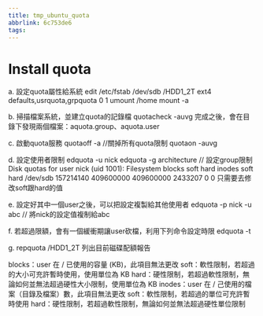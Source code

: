 ```yaml
---
title: tmp_ubuntu_quota
abbrlink: 6c753de6
tags:
---
```

Install quota
===
a. 設定quota屬性給系統
    edit /etc/fstab
    /dev/sdb     /HDD1_2T     ext4     defaults,usrquota,grpquota     0       1
    umount /home
    mount -a

b. 掃描檔案系統，並建立quota的記錄檔
    quotacheck -auvg
    完成之後，會在目錄下發現兩個檔案：aquota.group、aquota.user

c. 啟動quota服務
    quotaoff -a //關掉所有quota限制
    quotaon -auvg

d. 設定使用者限制
    edquota -u nick
    edquota -g architecture // 設定group限制
    Disk quotas for user nick (uid 1001):
    Filesystem                   blocks       soft       hard     inodes     soft     hard
    /dev/sdb                  157214140  409600000  409600000    2433207        0        0
    只需要去修改soft跟hard的值

e. 設定好其中一個user之後，可以把設定複製給其他使用者
    edquota -p nick -u abc // 將nick的設定值複制給abc

f. 若超過限額，會有一個緩衝期讓user砍檔，利用下列命令設定時限
    edquota -t

g. repquota /HDD1_2T 列出目前磁碟配額報告

blocks：user 在 / 已使用的容量 (KB)，此項目無法更改
soft：軟性限制，若超過的大小可充許暫時使用，使用單位為 KB
hard：硬性限制，若超過軟性限制，無論如何並無法超過硬性大小限制，使用單位為 KB
inodes：user 在 / 己使用的檔案（目錄及檔案）數，此項目無法更改
soft：軟性限制，若超過的單位可充許暫時使用
hard：硬性限制，若超過軟性限制，無論如何並無法超過硬性單位限制